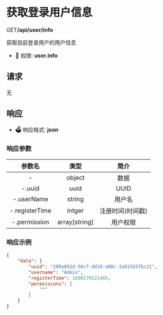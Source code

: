 # 获取登录用户信息

<div class="api-info">
    <span class="get method-block">GET</span><b>/api/user/info</b><br>
    <p>获取目前登录用户的用户信息</p>
</div>

- :key: 权限: **user.info**

## 请求

无

## 响应

- :ballot_box: 响应格式: **json**

### 响应参数

| 参数名          | 类型           | 简介           |
| :------------: | :-----------: | :------------: |
| -              | object        | 数据           |
| -.uuid         | uuid          | UUID           |
| -.userName     | string        | 用户名          |
| -.registerTime | intger        | 注册时间(时间戳) |
| -.permission   | array[string] | 用户权限        |

### 响应示例

``` json
{
    "data": {
        "uuid": "289a892d-58c7-4d18-a08c-3a915b5fbc21",
        "username": "Admin",
        "registerTime": 1688179221465,
        "permissions": [
            "*"
        ]
    }
}
```